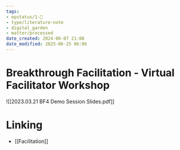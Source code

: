 ```yaml
---
tags: 
- epstatus/1-🌱
- type/literature-note
- digital_garden
- matter/processed
date_created: 2024-06-07 21:08
date_modified: 2025-06-25 06:06
---
```

# Breakthrough Facilitation - Virtual Facilitator Workshop

![[2023.03.21 BF4 Demo Session Slides.pdf]]

# Linking

+ [[Facilitation]]

